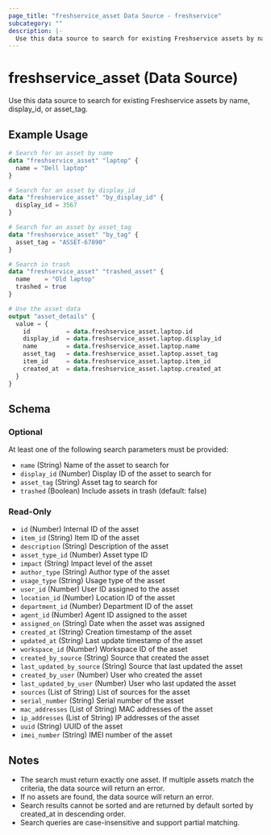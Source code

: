 ```yaml
---
page_title: "freshservice_asset Data Source - freshservice"
subcategory: ""
description: |-
  Use this data source to search for existing Freshservice assets by name, display_id, or asset_tag.
---
```


# freshservice_asset (Data Source)

Use this data source to search for existing Freshservice assets by name, display_id, or asset_tag.

## Example Usage

```terraform
# Search for an asset by name
data "freshservice_asset" "laptop" {
  name = "Dell laptop"
}

# Search for an asset by display_id
data "freshservice_asset" "by_display_id" {
  display_id = 3567
}

# Search for an asset by asset_tag
data "freshservice_asset" "by_tag" {
  asset_tag = "ASSET-67890"
}

# Search in trash
data "freshservice_asset" "trashed_asset" {
  name    = "Old laptop"
  trashed = true
}

# Use the asset data
output "asset_details" {
  value = {
    id          = data.freshservice_asset.laptop.id
    display_id  = data.freshservice_asset.laptop.display_id
    name        = data.freshservice_asset.laptop.name
    asset_tag   = data.freshservice_asset.laptop.asset_tag
    item_id     = data.freshservice_asset.laptop.item_id
    created_at  = data.freshservice_asset.laptop.created_at
  }
}
```

## Schema

### Optional

At least one of the following search parameters must be provided:

- `name` (String) Name of the asset to search for
- `display_id` (Number) Display ID of the asset to search for
- `asset_tag` (String) Asset tag to search for
- `trashed` (Boolean) Include assets in trash (default: false)

### Read-Only

- `id` (Number) Internal ID of the asset
- `item_id` (String) Item ID of the asset
- `description` (String) Description of the asset
- `asset_type_id` (Number) Asset type ID
- `impact` (String) Impact level of the asset
- `author_type` (String) Author type of the asset
- `usage_type` (String) Usage type of the asset
- `user_id` (Number) User ID assigned to the asset
- `location_id` (Number) Location ID of the asset
- `department_id` (Number) Department ID of the asset
- `agent_id` (Number) Agent ID assigned to the asset
- `assigned_on` (String) Date when the asset was assigned
- `created_at` (String) Creation timestamp of the asset
- `updated_at` (String) Last update timestamp of the asset
- `workspace_id` (Number) Workspace ID of the asset
- `created_by_source` (String) Source that created the asset
- `last_updated_by_source` (String) Source that last updated the asset
- `created_by_user` (Number) User who created the asset
- `last_updated_by_user` (Number) User who last updated the asset
- `sources` (List of String) List of sources for the asset
- `serial_number` (String) Serial number of the asset
- `mac_addresses` (List of String) MAC addresses of the asset
- `ip_addresses` (List of String) IP addresses of the asset
- `uuid` (String) UUID of the asset
- `imei_number` (String) IMEI number of the asset

## Notes

- The search must return exactly one asset. If multiple assets match the criteria, the data source will return an error.
- If no assets are found, the data source will return an error.
- Search results cannot be sorted and are returned by default sorted by created_at in descending order.
- Search queries are case-insensitive and support partial matching.
